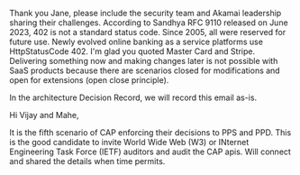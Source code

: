 Thank you Jane, please include the security team and Akamai leadership sharing their challenges. According to Sandhya RFC 9110 released on June 2023, 402 is not a standard status code. Since 2005, all were reserved for future use. Newly evolved online banking as a service platforms use HttpStatusCode 402. I'm glad you quoted Master Card and Stripe.  Delivering something now and making changes later is not possible with SaaS products because there are scenarios closed for modifications and open for extensions (open close principle).

In the architecture Decision Record, we will record this email as-is.

Hi Vijay and Mahe,

It is the fifth scenario of CAP enforcing their decisions to PPS and PPD. This is the good candidate to invite World Wide Web (W3) or INternet Engineering Task Force (IETF) auditors and audit the CAP apis. Will connect and shared the details when time permits. 